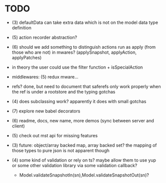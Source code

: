 # TODO

- (3) defaultData can take extra data which is not on the model data type definition

- (5) action recorder abstraction?

- (6) should we add something to distinguish actions run as apply (from those who are not) in mwares? (applySnapshot, applyAction, applyPatches)
- in theory the user could use the filter function + isSpecialAction

- middlewares: (5) redux mware...

- refs? done, but need to document that saferefs only work properly when the ref is under a rootstore and the typing gotchas

- (4) does subclassing work? apparently it does with small gotchas

- (7) explore new babel decorators

- (6) readme, docs, new name, more demos (sync between server and client)

- (5) check out mst api for missing features

- (3) future: object/array backed map, array backed set? the mapping of those types to pure json is not apparent though
- (4) some kind of validation or rely on ts? maybe allow them to use yup or some other validation library via some validation callback?
  - Model.validateSnapshotIn(sn),Model.validateSnapshotOut(sn)?
